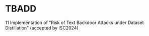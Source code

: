 # TBADD
11 Implementation of "Risk of Text Backdoor Attacks under Dataset Distillation" (accepted by ISC2024)
